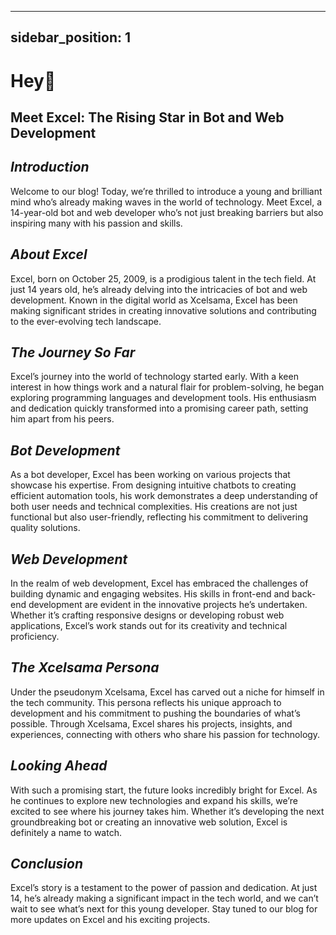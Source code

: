  ---
sidebar_position: 1
---

# Hey👋 

## Meet Excel: The Rising Star in Bot and Web Development

## *Introduction*

Welcome to our blog! Today, we’re thrilled to introduce a young and brilliant mind who’s already making waves in the world of technology. Meet Excel, a 14-year-old bot and web developer who’s not just breaking barriers but also inspiring many with his passion and skills.

## *About Excel*

Excel, born on October 25, 2009, is a prodigious talent in the tech field. At just 14 years old, he’s already delving into the intricacies of bot and web development. Known in the digital world as Xcelsama, Excel has been making significant strides in creating innovative solutions and contributing to the ever-evolving tech landscape.

## *The Journey So Far*

Excel’s journey into the world of technology started early. With a keen interest in how things work and a natural flair for problem-solving, he began exploring programming languages and development tools. His enthusiasm and dedication quickly transformed into a promising career path, setting him apart from his peers.

## *Bot Development*

As a bot developer, Excel has been working on various projects that showcase his expertise. From designing intuitive chatbots to creating efficient automation tools, his work demonstrates a deep understanding of both user needs and technical complexities. His creations are not just functional but also user-friendly, reflecting his commitment to delivering quality solutions.

## *Web Development*

In the realm of web development, Excel has embraced the challenges of building dynamic and engaging websites. His skills in front-end and back-end development are evident in the innovative projects he’s undertaken. Whether it’s crafting responsive designs or developing robust web applications, Excel’s work stands out for its creativity and technical proficiency.

## *The Xcelsama Persona*

Under the pseudonym Xcelsama, Excel has carved out a niche for himself in the tech community. This persona reflects his unique approach to development and his commitment to pushing the boundaries of what’s possible. Through Xcelsama, Excel shares his projects, insights, and experiences, connecting with others who share his passion for technology.

## *Looking Ahead*

With such a promising start, the future looks incredibly bright for Excel. As he continues to explore new technologies and expand his skills, we’re excited to see where his journey takes him. Whether it’s developing the next groundbreaking bot or creating an innovative web solution, Excel is definitely a name to watch.

## *Conclusion*

Excel’s story is a testament to the power of passion and dedication. At just 14, he’s already making a significant impact in the tech world, and we can’t wait to see what’s next for this young developer. Stay tuned to our blog for more updates on Excel and his exciting projects.